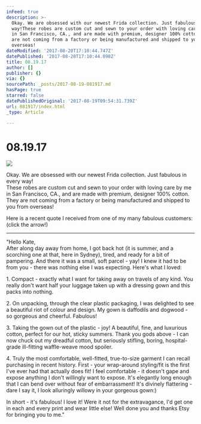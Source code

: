 ```yaml
---
inFeed: true
description: >-
  Okay. We are obsessed with our newest Frida collection. Just fabulous in every
  way!These robes are custom cut and sewn to your order with loving care by me
  in San Francisco, CA., and are made with premium, designer 100% cotton. They
  are not coming from a factory or being manufactured and shipped to you from
  overseas!
dateModified: '2017-08-20T17:10:44.747Z'
datePublished: '2017-08-20T17:10:44.898Z'
title: 08.19.17
author: []
publisher: {}
via: {}
sourcePath: _posts/2017-08-19-081917.md
hasPage: true
starred: false
datePublishedOriginal: '2017-08-19T09:54:31.739Z'
url: 081917/index.html
_type: Article

---
```

# 08.19.17
![](https://the-grid-user-content.s3-us-west-2.amazonaws.com/9aeb53e1-d513-4e65-83fa-60aef3699752.jpg)

Okay. We are obsessed with our newest Frida collection. Just fabulous in every way!  
These robes are custom cut and sewn to your order with loving care by me in San Francisco, CA., and are made with premium, designer 100% cotton. They are not coming from a factory or being manufactured and shipped to you from overseas!

Here is a recent quote I received from one of my many fabulous customers: (click the arrow!)

---

"Hello Kate,  
After along day away from home, I got back hot (it is summer, and a scorching one at that, here in Sydney), tired, and ready for a bit of pampering. And there it was a small, soft parcel - yay! I knew it had to be from you - there was nothing else I was expecting. Here's what I loved:

1\. Compact - exactly what I want for taking away on travels of any kind. You really don't want half your luggage taken up with a dressing gown and this packs into nothing.

2\. On unpacking, through the clear plastic packaging, I was delighted to see a beautiful riot of colour and design. My gown is daffodils and dogwood - so gorgeous and cheerful. Fabulous!

3\. Taking the gown out of the plastic - joy! A beautiful, fine, and luxurious cotton, perfect for our hot, sticky summers. Thank you gods above - I can now chuck out my dreadful cotton, but seriously stifling, boring, hospital-grade ill-fitting waffle-weave mood spoiler.

4\. Truly the most comfortable, well-fitted, true-to-size garment I can recall purchasing in recent history. First - your wrap-around styling/fit is the first I've ever had that actually does fit! I feel comfortable - it doesn't gape and expose anything I don't willingly want to expose. It's elegantly long enough that I can bend over without fear of embarrassment! It's divinely flattering - dare I say it, I look alluringly willowy in your gorgeous gown:)

In short - it's fabulous! I love it! Were it not for the extravagance, I'd get one in each and every print and wear little else! Well done you and thanks Etsy for bringing you to me."